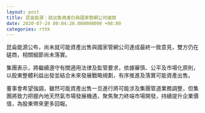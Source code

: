 ```yaml
---
layout: post
title: 昆侖能源：就出售資產仍與國家管網公司磋商
date: 2020-07-24 00:04:20.000000000 +08:00
categories: rthk
---
```


昆侖能源公布，尚未就可能資產出售與國家管網公司達成最終一致意見，雙方仍在磋商，相關細節尚未落實。

集團表示，將繼續遵守有關適用法律及監管要求，依據審慎、公平及市場化原則，以股東整體利益出發並結合未來發展戰略規劃，有序推進及落實可能資產出售。

董事會希望強調，雖然可能資產出售一旦進行將可能涉及集團管道業務調整，但集團將致力把握內地天然氣市場發展機遇，聚焦聚力終端市場開發，持續提升企業價值，為股東帶來更多回報。
